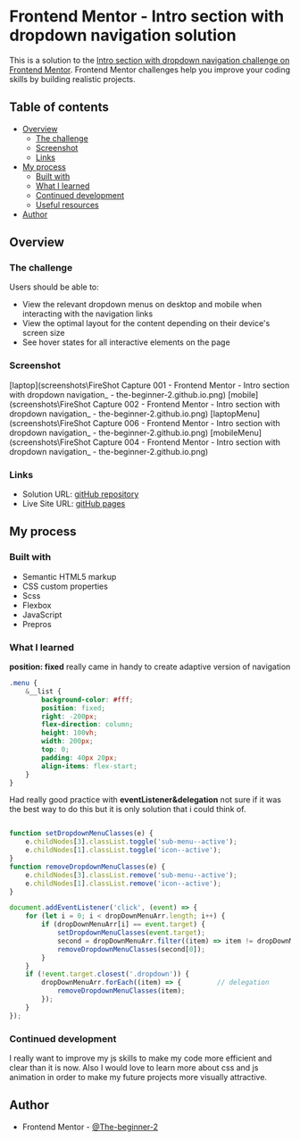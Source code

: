 # Frontend Mentor - Intro section with dropdown navigation solution

This is a solution to the [Intro section with dropdown navigation challenge on Frontend Mentor](https://www.frontendmentor.io/challenges/intro-section-with-dropdown-navigation-ryaPetHE5). Frontend Mentor challenges help you improve your coding skills by building realistic projects. 

## Table of contents

- [Overview](#overview)
  - [The challenge](#the-challenge)
  - [Screenshot](#screenshot)
  - [Links](#links)
- [My process](#my-process)
  - [Built with](#built-with)
  - [What I learned](#what-i-learned)
  - [Continued development](#continued-development)
  - [Useful resources](#useful-resources)
- [Author](#author)

## Overview

### The challenge

Users should be able to:

- View the relevant dropdown menus on desktop and mobile when interacting with the navigation links
- View the optimal layout for the content depending on their device's screen size
- See hover states for all interactive elements on the page

### Screenshot

[laptop](screenshots\FireShot Capture 001 - Frontend Mentor - Intro section with dropdown navigation_ - the-beginner-2.github.io.png)
[mobile](screenshots\FireShot Capture 002 - Frontend Mentor - Intro section with dropdown navigation_ - the-beginner-2.github.io.png)
[laptopMenu](screenshots\FireShot Capture 006 - Frontend Mentor - Intro section with dropdown navigation_ - the-beginner-2.github.io.png)
[mobileMenu](screenshots\FireShot Capture 004 - Frontend Mentor - Intro section with dropdown navigation_ - the-beginner-2.github.io.png)

### Links

- Solution URL: [gitHub repository](https://github.com/The-beginner-2/intro-section-with-dropdown-navigation-main)
- Live Site URL: [gitHub pages](https://the-beginner-2.github.io/intro-section-with-dropdown-navigation-main/)

## My process

### Built with

- Semantic HTML5 markup
- CSS custom properties
- Scss
- Flexbox
- JavaScript
- Prepros

### What I learned

**position: fixed** really came in handy to create adaptive version of navigation

```css
.menu {
    &__list {
        background-color: #fff;
        position: fixed;
        right: -200px;
        flex-direction: column;
        height: 100vh;
        width: 200px;
        top: 0;
        padding: 40px 20px;
        align-items: flex-start;
    }
}
```
Had really good practice with **eventListener&delegation** not sure if it was the best way to do this but it is only solution that i could think of.

```js

function setDropdownMenuClasses(e) {
    e.childNodes[3].classList.toggle('sub-menu--active');
    e.childNodes[1].classList.toggle('icon--active');
}
function removeDropdownMenuClasses(e) {
    e.childNodes[3].classList.remove('sub-menu--active');
    e.childNodes[1].classList.remove('icon--active');
}

document.addEventListener('click', (event) => {
    for (let i = 0; i < dropDownMenuArr.length; i++) {
        if (dropDownMenuArr[i] == event.target) {
            setDropdownMenuClasses(event.target);                                   // that allows user to open only ony drop down meny at a time
            second = dropDownMenuArr.filter((item) => item != dropDownMenuArr[i]);
            removeDropdownMenuClasses(second[0]);
        }
    }
    if (!event.target.closest('.dropdown')) {
        dropDownMenuArr.forEach((item) => {         // delegation
            removeDropdownMenuClasses(item);
        });
    }
});

```
### Continued development

I really want to improve my js skills to make my code more efficient and clear than it is now. Also I would love to learn more about css and js animation in order to make my future projects more visually attractive.


## Author

- Frontend Mentor - [@The-beginner-2](https://www.frontendmentor.io/profile/The-beginner-2)


